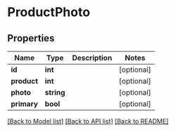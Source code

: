 # ProductPhoto

## Properties
Name | Type | Description | Notes
------------ | ------------- | ------------- | -------------
**id** | **int** |  | [optional] 
**product** | **int** |  | [optional] 
**photo** | **string** |  | [optional] 
**primary** | **bool** |  | [optional] 

[[Back to Model list]](../README.md#documentation-for-models) [[Back to API list]](../README.md#documentation-for-api-endpoints) [[Back to README]](../README.md)


